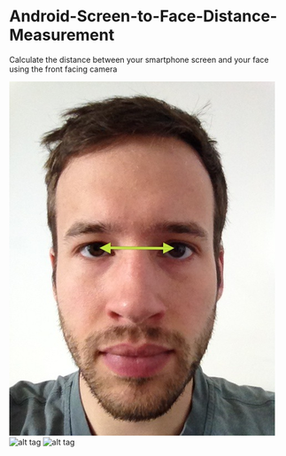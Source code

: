Android-Screen-to-Face-Distance-Measurement
===========================================

Calculate the distance between your smartphone screen and your face using the front facing camera

![alt tag](Images/Close.jpg)
![alt tag](https://raw.github.com/username/projectname/branch/path/to/img.png)
![alt tag](https://raw.github.com/username/projectname/branch/path/to/img.png)
